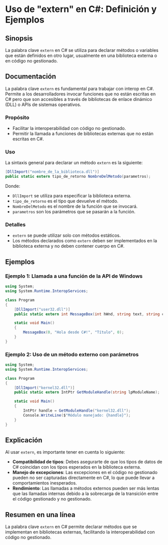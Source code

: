 <!--
Meta Description: # Uso de "extern" en C#: Definición y Ejemplos ## Sinopsis La palabra clave `extern` en C# se utiliza para declarar métodos o variables que están defi...
Meta Keywords: extern, que, gestionado, con, métodos
-->

# Uso de "extern" en C#: Definición y Ejemplos

## Sinopsis
La palabra clave `extern` en C# se utiliza para declarar métodos o variables que están definidos en otro lugar, usualmente en una biblioteca externa o en código no gestionado.

## Documentación
La palabra clave `extern` es fundamental para trabajar con interop en C#. Permite a los desarrolladores invocar funciones que no están escritas en C# pero que son accesibles a través de bibliotecas de enlace dinámico (DLL) o APIs de sistemas operativos.

### Propósito
- Facilitar la interoperabilidad con código no gestionado.
- Permitir la llamada a funciones de bibliotecas externas que no están escritas en C#.

### Uso
La sintaxis general para declarar un método `extern` es la siguiente:

```csharp
[DllImport("nombre_de_la_biblioteca.dll")]
public static extern tipo_de_retorno NombreDelMetodo(parametros);
```

Donde:
- `DllImport` se utiliza para especificar la biblioteca externa.
- `tipo_de_retorno` es el tipo que devuelve el método.
- `NombreDelMetodo` es el nombre de la función que se invocará.
- `parametros` son los parámetros que se pasarán a la función.

### Detalles
- `extern` se puede utilizar solo con métodos estáticos.
- Los métodos declarados como `extern` deben ser implementados en la biblioteca externa y no deben contener cuerpo en C#.

## Ejemplos

### Ejemplo 1: Llamada a una función de la API de Windows
```csharp
using System;
using System.Runtime.InteropServices;

class Program
{
    [DllImport("user32.dll")]
    public static extern int MessageBox(int hWnd, string text, string caption, int type);

    static void Main()
    {
        MessageBox(0, "Hola desde C#!", "Título", 0);
    }
}
```

### Ejemplo 2: Uso de un método externo con parámetros
```csharp
using System;
using System.Runtime.InteropServices;

class Program
{
    [DllImport("kernel32.dll")]
    public static extern IntPtr GetModuleHandle(string lpModuleName);

    static void Main()
    {
        IntPtr handle = GetModuleHandle("kernel32.dll");
        Console.WriteLine($"Módulo manejado: {handle}");
    }
}
```

## Explicación
Al usar `extern`, es importante tener en cuenta lo siguiente:
- **Compatibilidad de tipos**: Debes asegurarte de que los tipos de datos de C# coincidan con los tipos esperados en la biblioteca externa.
- **Manejo de excepciones**: Las excepciones en el código no gestionado pueden no ser capturadas directamente en C#, lo que puede llevar a comportamientos inesperados.
- **Rendimiento**: Las llamadas a métodos externos pueden ser más lentas que las llamadas internas debido a la sobrecarga de la transición entre el código gestionado y no gestionado.

## Resumen en una línea
La palabra clave `extern` en C# permite declarar métodos que se implementan en bibliotecas externas, facilitando la interoperabilidad con código no gestionado.